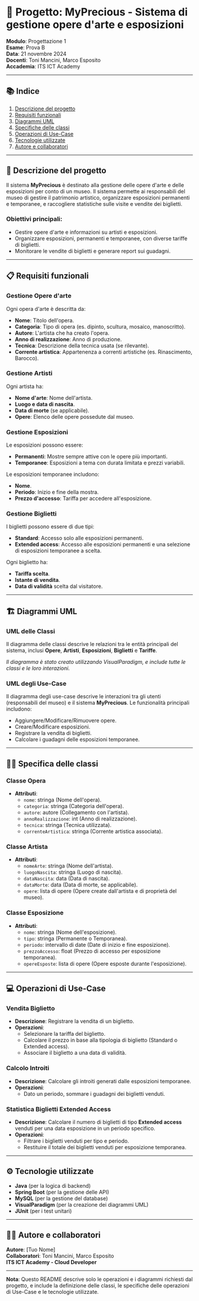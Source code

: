 # 📜 Progetto: MyPrecious - Sistema di gestione opere d'arte e esposizioni

**Modulo**: Progettazione 1  
**Esame**: Prova B  
**Data**: 21 novembre 2024  
**Docenti**: Toni Mancini, Marco Esposito  
**Accademia**: ITS ICT Academy

---

## 📚 Indice

1. [Descrizione del progetto](#descrizione-del-progetto)
2. [Requisiti funzionali](#requisiti-funzionali)
3. [Diagrammi UML](#diagrammi-uml)
4. [Specifiche delle classi](#specifiche-delle-classi)
5. [Operazioni di Use-Case](#operazioni-di-use-case)
6. [Tecnologie utilizzate](#tecnologie-utilizzate)
7. [Autore e collaboratori](#autore-e-collaboratori)

---

## 📖 Descrizione del progetto

Il sistema **MyPrecious** è destinato alla gestione delle opere d'arte e delle esposizioni per conto di un museo. Il sistema permette ai responsabili del museo di gestire il patrimonio artistico, organizzare esposizioni permanenti e temporanee, e raccogliere statistiche sulle visite e vendite dei biglietti.

### Obiettivi principali:
- Gestire opere d'arte e informazioni su artisti e esposizioni.
- Organizzare esposizioni, permanenti e temporanee, con diverse tariffe di biglietti.
- Monitorare le vendite di biglietti e generare report sui guadagni.

---

## 📋 Requisiti funzionali

### **Gestione Opere d'arte**
Ogni opera d'arte è descritta da:
- **Nome**: Titolo dell'opera.
- **Categoria**: Tipo di opera (es. dipinto, scultura, mosaico, manoscritto).
- **Autore**: L'artista che ha creato l'opera.
- **Anno di realizzazione**: Anno di produzione.
- **Tecnica**: Descrizione della tecnica usata (se rilevante).
- **Corrente artistica**: Appartenenza a correnti artistiche (es. Rinascimento, Barocco).

### **Gestione Artisti**
Ogni artista ha:
- **Nome d'arte**: Nome dell'artista.
- **Luogo e data di nascita**.
- **Data di morte** (se applicabile).
- **Opere**: Elenco delle opere possedute dal museo.

### **Gestione Esposizioni**
Le esposizioni possono essere:
- **Permanenti**: Mostre sempre attive con le opere più importanti.
- **Temporanee**: Esposizioni a tema con durata limitata e prezzi variabili.

Le esposizioni temporanee includono:
- **Nome**.
- **Periodo**: Inizio e fine della mostra.
- **Prezzo d'accesso**: Tariffa per accedere all'esposizione.

### **Gestione Biglietti**
I biglietti possono essere di due tipi:
- **Standard**: Accesso solo alle esposizioni permanenti.
- **Extended access**: Accesso alle esposizioni permanenti e una selezione di esposizioni temporanee a scelta.

Ogni biglietto ha:
- **Tariffa scelta**.
- **Istante di vendita**.
- **Data di validità** scelta dal visitatore.

---

## 🏗️ Diagrammi UML

### **UML delle Classi**
Il diagramma delle classi descrive le relazioni tra le entità principali del sistema, inclusi **Opere**, **Artisti**, **Esposizioni**, **Biglietti** e **Tariffe**.

*Il diagramma è stato creato utilizzando VisualParadigm, e include tutte le classi e le loro interazioni.*

### **UML degli Use-Case**
Il diagramma degli use-case descrive le interazioni tra gli utenti (responsabili del museo) e il sistema **MyPrecious**. Le funzionalità principali includono:
- Aggiungere/Modificare/Rimuovere opere.
- Creare/Modificare esposizioni.
- Registrare la vendita di biglietti.
- Calcolare i guadagni delle esposizioni temporanee.

---

## 🧑‍💻 Specifica delle classi

### **Classe Opera**
- **Attributi**:
  - `nome`: stringa (Nome dell'opera).
  - `categoria`: stringa (Categoria dell'opera).
  - `autore`: autore (Collegamento con l'artista).
  - `annoRealizzazione`: int (Anno di realizzazione).
  - `tecnica`: stringa (Tecnica utilizzata).
  - `correnteArtistica`: stringa (Corrente artistica associata).
  
### **Classe Artista**
- **Attributi**:
  - `nomeArte`: stringa (Nome dell'artista).
  - `luogoNascita`: stringa (Luogo di nascita).
  - `dataNascita`: data (Data di nascita).
  - `dataMorte`: data (Data di morte, se applicabile).
  - `opere`: lista di opere (Opere create dall'artista e di proprietà del museo).

### **Classe Esposizione**
- **Attributi**:
  - `nome`: stringa (Nome dell'esposizione).
  - `tipo`: stringa (Permanente o Temporanea).
  - `periodo`: intervallo di date (Date di inizio e fine esposizione).
  - `prezzoAccesso`: float (Prezzo di accesso per esposizione temporanea).
  - `opereEsposte`: lista di opere (Opere esposte durante l'esposizione).

---

## 💻 Operazioni di Use-Case

### **Vendita Biglietto**
- **Descrizione**: Registrare la vendita di un biglietto.
- **Operazioni**:
  - Selezionare la tariffa del biglietto.
  - Calcolare il prezzo in base alla tipologia di biglietto (Standard o Extended access).
  - Associare il biglietto a una data di validità.

### **Calcolo Introiti**
- **Descrizione**: Calcolare gli introiti generati dalle esposizioni temporanee.
- **Operazioni**:
  - Dato un periodo, sommare i guadagni dei biglietti venduti.

### **Statistica Biglietti Extended Access**
- **Descrizione**: Calcolare il numero di biglietti di tipo **Extended access** venduti per una data esposizione in un periodo specifico.
- **Operazioni**:
  - Filtrare i biglietti venduti per tipo e periodo.
  - Restituire il totale dei biglietti venduti per esposizione temporanea.

---

## ⚙️ Tecnologie utilizzate

- **Java** (per la logica di backend)
- **Spring Boot** (per la gestione delle API)
- **MySQL** (per la gestione del database)
- **VisualParadigm** (per la creazione dei diagrammi UML)
- **JUnit** (per i test unitari)

---

## 🧑‍💻 Autore e collaboratori

**Autore**: [Tuo Nome]  
**Collaboratori**: Toni Mancini, Marco Esposito  
**ITS ICT Academy - Cloud Developer**

---

**Nota**: Questo README descrive solo le operazioni e i diagrammi richiesti dal progetto, e include la definizione delle classi, le specifiche delle operazioni di Use-Case e le tecnologie utilizzate.

